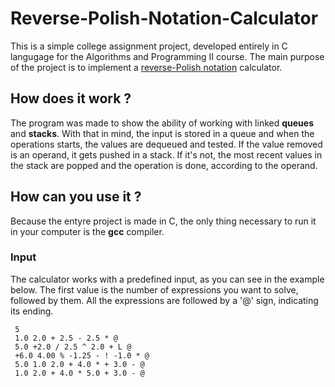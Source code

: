 # Reverse-Polish-Notation-Calculator
 This is a simple college assignment project, developed entirely in C langugage for the Algorithms and Programming II course. The main purpose of the project is to implement a [reverse-Polish notation](http://www.calculator.org/rpn.aspx) calculator.

## How does it work ?
  The program was made to show the ability of working with linked **queues** and **stacks**. With that in mind, the input is stored in a queue and when the operations starts, the values are dequeued and tested. If the value removed is an operand, it gets pushed in a stack. If it's not, the most recent values in the stack are popped and the operation is done, according to the operand.
  
## How can you use it ?
  Because the entyre project is made in C, the only thing necessary to run it in your computer is the **gcc** compiler.
  
### Input 
  The calculator works with a predefined input, as you can see in the example below. The first value is the number of expressions you want to solve, followed by them. All the expressions are followed by a '@' sign, indicating its ending.

```
 5
 1.0 2.0 + 2.5 - 2.5 * @
 5.0 +2.0 / 2.5 ^ 2.0 + L @
 +6.0 4.00 % -1.25 - ! -1.0 * @
 5.0 1.0 2.0 + 4.0 * + 3.0 - @
 1.0 2.0 + 4.0 * 5.0 + 3.0 - @
```

